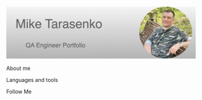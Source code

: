 [![Header](https://github.com/Mixarder/Mixarder/blob/main/assets/myHeader.png)](https://github.com/Mixarder)

About me

Languages and tools

Follow Me
